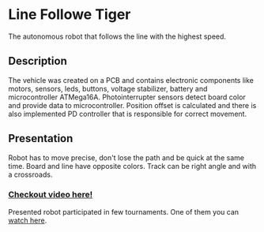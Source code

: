# Line Followe Tiger

The autonomous robot that follows the line with the highest speed.

## Description

The vehicle was created on a PCB and contains electronic components like motors, sensors, leds, buttons, voltage stabilizer, battery and microcontroller ATMega16A. Photointerrupter sensors detect board color and provide data to microcontroller. Position offset is calculated and there is also implemented PD controller that is responsible for correct movement.

## Presentation

Robot has to move precise, don't lose the path and be quick at the same time. Board and line have opposite colors. Track can be right angle and with a crossroads.

### [Checkout video here!](https://www.youtube.com/watch?v=RA4LauXiddw)

Presented robot participated in few tournaments. One of them you can [watch here](https://www.youtube.com/watch?v=Vso4rvGmwOM).



